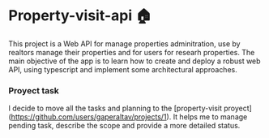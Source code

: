 # Property-visit-api 🏠

This project is a Web API for manage properties adminitration, use by realtors manage their properties and for users for researh properties.
The main objective of the app is to learn how to create and deploy a robust web API, using typescript and implement some architectural approaches.

### Proyect task
I decide to move all the tasks and planning to the [property-visit proyect] (https://github.com/users/gaperaltav/projects/1). It helps me to manage pending task, describe the scope and provide a more detailed status.

